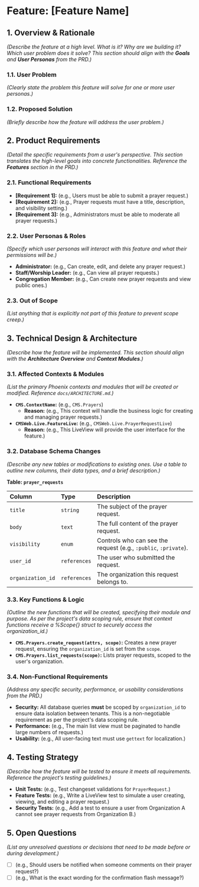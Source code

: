 # Feature: [Feature Name]

## 1. Overview & Rationale

*(Describe the feature at a high level. What is it? Why are we building it? Which user problem does it solve? This section should align with the **Goals** and **User Personas** from the PRD.)*

### 1.1. User Problem
*(Clearly state the problem this feature will solve for one or more user personas.)*

### 1.2. Proposed Solution
*(Briefly describe how the feature will address the user problem.)*

## 2. Product Requirements

*(Detail the specific requirements from a user's perspective. This section translates the high-level goals into concrete functionalities. Reference the **Features** section in the PRD.)*

### 2.1. Functional Requirements
- **[Requirement 1]:** (e.g., Users must be able to submit a prayer request.)
- **[Requirement 2]:** (e.g., Prayer requests must have a title, description, and visibility setting.)
- **[Requirement 3]:** (e.g., Administrators must be able to moderate all prayer requests.)

### 2.2. User Personas & Roles
*(Specify which user personas will interact with this feature and what their permissions will be.)*
- **Administrator:** (e.g., Can create, edit, and delete any prayer request.)
- **Staff/Worship Leader:** (e.g., Can view all prayer requests.)
- **Congregation Member:** (e.g., Can create new prayer requests and view public ones.)

### 2.3. Out of Scope
*(List anything that is explicitly not part of this feature to prevent scope creep.)*

## 3. Technical Design & Architecture

*(Describe how the feature will be implemented. This section should align with the **Architecture Overview** and **Context Modules**.)*

### 3.1. Affected Contexts & Modules
*(List the primary Phoenix contexts and modules that will be created or modified. Reference `docs/ARCHITECTURE.md`.)*
- **`CMS.ContextName`:** (e.g., `CMS.Prayers`)
  - **Reason:** (e.g., This context will handle the business logic for creating and managing prayer requests.)
- **`CMSWeb.Live.FeatureLive`:** (e.g., `CMSWeb.Live.PrayerRequestLive`)
  - **Reason:** (e.g., This LiveView will provide the user interface for the feature.)

### 3.2. Database Schema Changes
*(Describe any new tables or modifications to existing ones. Use a table to outline new columns, their data types, and a brief description.)*

**Table: `prayer_requests`**

| Column | Type | Description |
| :--- | :--- | :--- |
| `title` | `string` | The subject of the prayer request. |
| `body` | `text` | The full content of the prayer request. |
| `visibility` | `enum` | Controls who can see the request (e.g., `:public`, `:private`). |
| `user_id` | `references` | The user who submitted the request. |
| `organization_id` | `references` | The organization this request belongs to. |

### 3.3. Key Functions & Logic
*(Outline the new functions that will be created, specifying their module and purpose. As per the project's data scoping rule, ensure that context functions receive a %Scope{} struct to securely access the organization_id.)*

- **`CMS.Prayers.create_request(attrs, scope)`:** Creates a new prayer request, ensuring the `organization_id` is set from the `scope`.
- **`CMS.Prayers.list_requests(scope)`:** Lists prayer requests, scoped to the user's organization.

### 3.4. Non-Functional Requirements
*(Address any specific security, performance, or usability considerations from the PRD.)*
- **Security:** All database queries **must** be scoped by `organization_id` to ensure data isolation between tenants. This is a non-negotiable requirement as per the project's data scoping rule.
- **Performance:** (e.g., The main list view must be paginated to handle large numbers of requests.)
- **Usability:** (e.g., All user-facing text must use `gettext` for localization.)

## 4. Testing Strategy

*(Describe how the feature will be tested to ensure it meets all requirements. Reference the project's testing guidelines.)*

- **Unit Tests:** (e.g., Test changeset validations for `PrayerRequest`.)
- **Feature Tests:** (e.g., Write a LiveView test to simulate a user creating, viewing, and editing a prayer request.)
- **Security Tests:** (e.g., Add a test to ensure a user from Organization A cannot see prayer requests from Organization B.)

## 5. Open Questions

*(List any unresolved questions or decisions that need to be made before or during development.)*

- [ ] (e.g., Should users be notified when someone comments on their prayer request?)
- [ ] (e.g., What is the exact wording for the confirmation flash message?)
